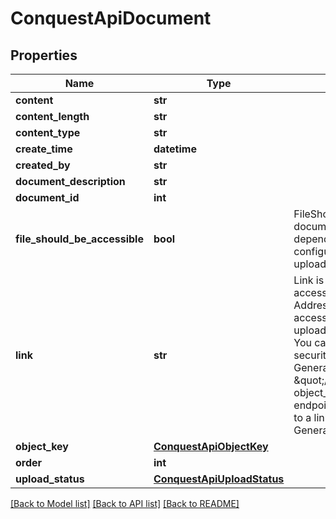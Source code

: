 # ConquestApiDocument

## Properties
Name | Type | Description | Notes
------------ | ------------- | ------------- | -------------
**content** | **str** |  | [optional] 
**content_length** | **str** |  | [optional] 
**content_type** | **str** |  | [optional] 
**create_time** | **datetime** |  | [optional] 
**created_by** | **str** |  | [optional] 
**document_description** | **str** |  | [optional] 
**document_id** | **int** |  | [optional] 
**file_should_be_accessible** | **bool** | FileShouldBeAccessible reports whether the document file SHOULD be accessible.  This depends on two things: - Is the file from a correctly configured document location? - Has the file been uploaded successfully (UploadStatus_Completed)? | [optional] 
**link** | **str** | Link is the location from which a document can be accessed. It is calculated from the document Address.  Link is empty when a location requires accessing a document with a security token.  All uploaded documents will have an empty Link field.  You can obtain an appropriate link which encodes a security token using the GenerateDocumentLinkCommand OR use the \&quot;/download/document?object_type&#x3D;...&amp;object_id&#x3D;...&amp;document_id&#x3D;...\&quot; endpoint which will either serve    the file or redirect to a link, potentially generated by the GenerateDocumentLinkCommand | [optional] 
**object_key** | [**ConquestApiObjectKey**](ConquestApiObjectKey.md) |  | [optional] 
**order** | **int** |  | [optional] 
**upload_status** | [**ConquestApiUploadStatus**](ConquestApiUploadStatus.md) |  | [optional] 

[[Back to Model list]](../README.md#documentation-for-models) [[Back to API list]](../README.md#documentation-for-api-endpoints) [[Back to README]](../README.md)


